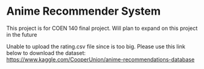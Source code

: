 # Anime Recommender System

This project is for COEN 140 final project. Will plan to expand on this project in the future

Unable to upload the rating.csv file since is too big. Please use this link below to download the dataset:
https://www.kaggle.com/CooperUnion/anime-recommendations-database
